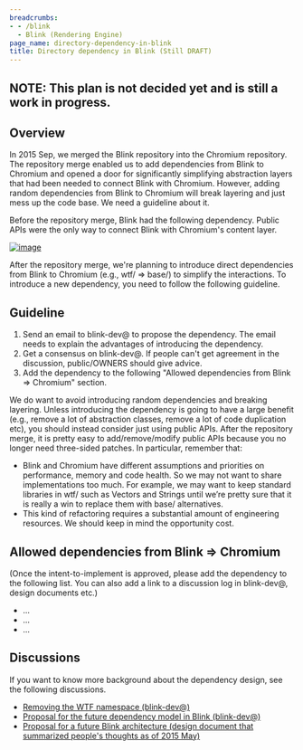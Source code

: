 ```yaml
---
breadcrumbs:
- - /blink
  - Blink (Rendering Engine)
page_name: directory-dependency-in-blink
title: Directory dependency in Blink (Still DRAFT)
---
```


## NOTE: This plan is not decided yet and is still a work in progress.

## Overview

In 2015 Sep, we merged the Blink repository into the Chromium repository. The
repository merge enabled us to add dependencies from Blink to Chromium and
opened a door for significantly simplifying abstraction layers that had been
needed to connect Blink with Chromium. However, adding random dependencies from
Blink to Chromium will break layering and just mess up the code base. We need a
guideline about it.

Before the repository merge, Blink had the following dependency. Public APIs
were the only way to connect Blink with Chromium's content layer.

[<img alt="image"
src="/blink/directory-dependency-in-blink/before_merge_resized.png">](/blink/directory-dependency-in-blink/before_merge_resized.png)

After the repository merge, we're planning to introduce direct dependencies from
Blink to Chromium (e.g., wtf/ =&gt; base/) to simplify the interactions. To
introduce a new dependency, you need to follow the following guideline.

## Guideline

1.  Send an email to blink-dev@ to propose the dependency. The email
            needs to explain the advantages of introducing the dependency.
2.  Get a consensus on blink-dev@. If people can't get agreement in the
            discussion, public/OWNERS should give advice.
3.  Add the dependency to the following "Allowed dependencies from Blink
            =&gt; Chromium" section.

We do want to avoid introducing random dependencies and breaking layering.
Unless introducing the dependency is going to have a large benefit (e.g., remove
a lot of abstraction classes, remove a lot of code duplication etc), you should
instead consider just using public APIs. After the repository merge, it is
pretty easy to add/remove/modify public APIs because you no longer need
three-sided patches. In particular, remember that:

*   Blink and Chromium have different assumptions and priorities on
            performance, memory and code health. So we may not want to share
            implementations too much. For example, we may want to keep standard
            libraries in wtf/ such as Vectors and Strings until we’re pretty
            sure that it is really a win to replace them with base/
            alternatives.
*   This kind of refactoring requires a substantial amount of
            engineering resources. We should keep in mind the opportunity cost.

## Allowed dependencies from Blink =&gt; Chromium

(Once the intent-to-implement is approved, please add the dependency to the
following list. You can also add a link to a discussion log in blink-dev@,
design documents etc.)

*   ...
*   ...
*   ...

## Discussions

If you want to know more background about the dependency design, see the
following discussions.

*   [Removing the WTF namespace
            (blink-dev@)](https://groups.google.com/a/chromium.org/forum/#!topic/blink-dev/B29AVrZy1Z4/discussion)
*   [Proposal for the future dependency model in Blink
            (blink-dev@)](https://groups.google.com/a/chromium.org/forum/#!topic/blink-dev/e4y_6y0Nlp8/discussion)
*   [Proposal for a future Blink architecture (design document that
            summarized people's thoughts as of 2015
            May)](https://docs.google.com/document/d/1gwQ1qn3Qx1U_xm9BbwIsJz0GP_05KUXVHhk3PxeNuSw/edit#)
